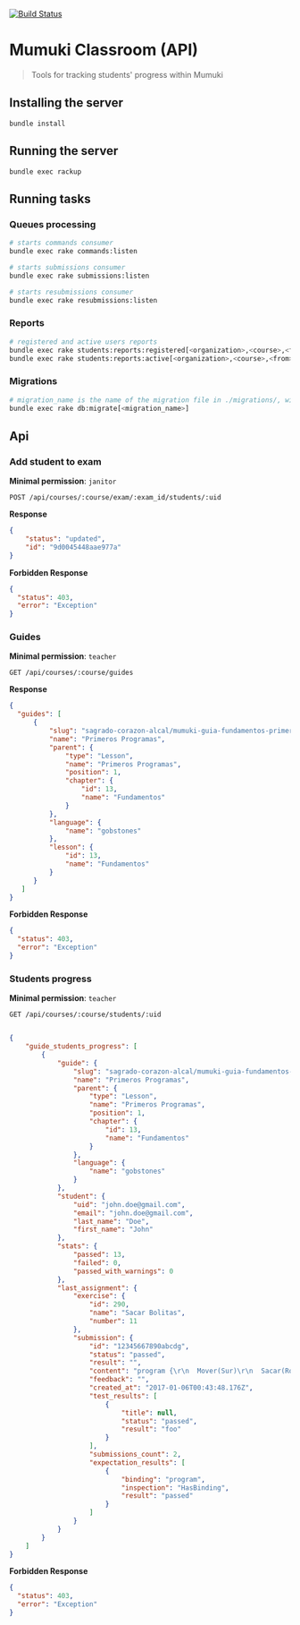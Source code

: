 [![Build Status](https://travis-ci.org/mumuki/mumuki-classroom-api.svg?branch=master)](https://travis-ci.org/mumuki/mumuki-classroom-api)

# Mumuki Classroom (API)
> Tools for tracking students' progress within Mumuki

## Installing the server

```
bundle install
```

## Running the server

```
bundle exec rackup
```

## Running tasks

### Queues processing

```bash
# starts commands consumer
bundle exec rake commands:listen

# starts submissions consumer
bundle exec rake submissions:listen

# starts resubmissions consumer
bundle exec rake resubmissions:listen
```

### Reports

```bash
# registered and active users reports
bundle exec rake students:reports:registered[<organization>,<course>,<from>,<to>,<json|table|csv>]
bundle exec rake students:reports:active[<organization>,<course>,<from>,<to>,<json|table|csv>]
```

### Migrations

```bash
# migration_name is the name of the migration file in ./migrations/, without extension and the "migrate_" prefeix
bundle exec rake db:migrate[<migration_name>]
```

## Api


### Add student to exam

**Minimal permission**: `janitor`

```
POST /api/courses/:course/exam/:exam_id/students/:uid
```

**Response**
```json
{
    "status": "updated",
    "id": "9d0045448aae977a"
}
```
**Forbidden Response**
```json
{
  "status": 403,
  "error": "Exception"
}
```

### Guides


**Minimal permission**: `teacher`

```
GET /api/courses/:course/guides
```

**Response**
```json
{
  "guides": [
      {
          "slug": "sagrado-corazon-alcal/mumuki-guia-fundamentos-primeros-programas",
          "name": "Primeros Programas",
          "parent": {
              "type": "Lesson",
              "name": "Primeros Programas",
              "position": 1,
              "chapter": {
                  "id": 13,
                  "name": "Fundamentos"
              }
          },
          "language": {
              "name": "gobstones"
          },
          "lesson": {
              "id": 13,
              "name": "Fundamentos"
          }
      }
   ]
}
```
**Forbidden Response**
```json
{
  "status": 403,
  "error": "Exception"
}
```

### Students progress

**Minimal permission**: `teacher`

```
GET /api/courses/:course/students/:uid
```
```json

{
    "guide_students_progress": [
        {
            "guide": {
                "slug": "sagrado-corazon-alcal/mumuki-guia-fundamentos-primeros-programas",
                "name": "Primeros Programas",
                "parent": {
                    "type": "Lesson",
                    "name": "Primeros Programas",
                    "position": 1,
                    "chapter": {
                        "id": 13,
                        "name": "Fundamentos"
                    }
                },
                "language": {
                    "name": "gobstones"
                }
            },
            "student": {
                "uid": "john.doe@gmail.com",
                "email": "john.doe@gmail.com",
                "last_name": "Doe",
                "first_name": "John"
            },
            "stats": {
                "passed": 13,
                "failed": 0,
                "passed_with_warnings": 0
            },
            "last_assignment": {
                "exercise": {
                    "id": 290,
                    "name": "Sacar Bolitas",
                    "number": 11
                },
                "submission": {
                    "id": "12345667890abcdg",
                    "status": "passed",
                    "result": "",
                    "content": "program {\r\n  Mover(Sur)\r\n  Sacar(Rojo)\r\n}",
                    "feedback": "",
                    "created_at": "2017-01-06T00:43:48.176Z",
                    "test_results": [
                        {
                            "title": null,
                            "status": "passed",
                            "result": "foo"
                        }
                    ],
                    "submissions_count": 2,
                    "expectation_results": [
                        {
                            "binding": "program",
                            "inspection": "HasBinding",
                            "result": "passed"
                        }
                    ]
                }
            }
        }
    ]
}
``` 

**Forbidden Response**
```json
{
  "status": 403,
  "error": "Exception"
}
```
